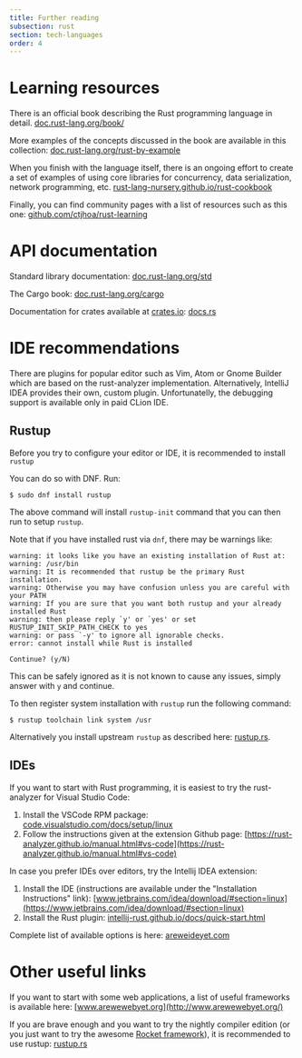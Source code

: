 ```yaml
---
title: Further reading
subsection: rust
section: tech-languages
order: 4
---
```


# Learning resources

There is an official book describing the Rust programming language in detail.
[doc.rust-lang.org/book/](https://doc.rust-lang.org/book/index.html)

More examples of the concepts discussed in the book are available in this collection:
[doc.rust-lang.org/rust-by-example](https://doc.rust-lang.org/rust-by-example/)

When you finish with the language itself, there is an ongoing effort to create a set of examples of using core libraries for concurrency, data serialization, network programming, etc.
[rust-lang-nursery.github.io/rust-cookbook](https://rust-lang-nursery.github.io/rust-cookbook/intro.html)

Finally, you can find community pages with a list of resources such as this one:
[github.com/ctjhoa/rust-learning](https://github.com/ctjhoa/rust-learning)


# API documentation

Standard library documentation:
[doc.rust-lang.org/std](https://doc.rust-lang.org/std/)

The Cargo book:
[doc.rust-lang.org/cargo](https://doc.rust-lang.org/cargo/)

Documentation for crates available at [crates.io](https://crates.io/):
[docs.rs](https://docs.rs/)

# IDE recommendations

There are plugins for popular editor such as Vim, Atom or Gnome Builder which are based on the rust-analyzer implementation. Alternatively, IntelliJ IDEA provides their own, custom plugin. Unfortunatelly, the debugging support is available only in paid CLion IDE.

## Rustup

Before you try to configure your editor or IDE, it is recommended to install `rustup`

You can do so with DNF. Run:
```console
$ sudo dnf install rustup
```
The above command will install `rustup-init` command that you can then run to setup `rustup`.

Note that if you have installed rust via `dnf`, there may be warnings like:
```
warning: it looks like you have an existing installation of Rust at:
warning: /usr/bin
warning: It is recommended that rustup be the primary Rust installation.
warning: Otherwise you may have confusion unless you are careful with your PATH
warning: If you are sure that you want both rustup and your already installed Rust
warning: then please reply `y' or `yes' or set RUSTUP_INIT_SKIP_PATH_CHECK to yes
warning: or pass `-y' to ignore all ignorable checks.
error: cannot install while Rust is installed

Continue? (y/N)
```
This can be safely ignored as it is not known to cause any issues, simply answer with `y` and
continue.

To then register system installation with `rustup` run the following command:
```console
$ rustup toolchain link system /usr
```

Alternatively you install upstream `rustup` as described here: [rustup.rs](https://rustup.rs/).

## IDEs

If you want to start with Rust programming, it is easiest to try the rust-analyzer for Visual Studio Code:
 1. Install the VSCode RPM package: [code.visualstudio.com/docs/setup/linux](https://code.visualstudio.com/docs/setup/linux)
 2. Follow the instructions given at the extension Github page:  [https://rust-analyzer.github.io/manual.html#vs-code](https://rust-analyzer.github.io/manual.html#vs-code)

In case you prefer IDEs over editors, try the Intellij IDEA extension:
 1. Install the IDE (instructions are available under the "Installation Instructions" link): [www.jetbrains.com/idea/download/#section=linux](https://www.jetbrains.com/idea/download/#section=linux)
 2. Install the Rust plugin: [intellij-rust.github.io/docs/quick-start.html](https://intellij-rust.github.io/docs/quick-start.html)

Complete list of available options is here:
[areweideyet.com](https://areweideyet.com/)

# Other useful links

If you want to start with some web applications, a list of useful frameworks is available here:
[www.arewewebyet.org](http://www.arewewebyet.org/)

If you are brave enough and you want to try the nightly compiler edition (or you just want to try the awesome [Rocket framework](https://rocket.rs/)), it is recommended to use rustup:
[rustup.rs](https://rustup.rs/)
